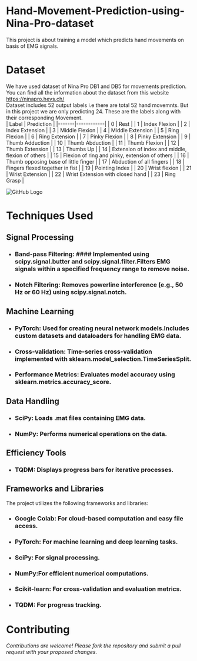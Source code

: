 # Hand-Movement-Prediction-using-Nina-Pro-dataset
This project is about training a model which predicts hand movements on basis of EMG signals.

# Dataset
We have used dataset of Nina Pro DB1 and DB5 for movements prediction. You can find all the information about the dataset from this website
<https://ninapro.hevs.ch/> <br>
Dataset includes 52 output labels i.e there are total 52 hand movemnts. But in this project we are only predicting 24.
These are the labels along with their corresponding Movement.<br>
| Label | Prediction |
|-------|------------|
| 0     | Rest       |
| 1     | Index Flexion |
| 2     | Index Extension |
| 3     | Middle Flexion |
| 4     | Middle Extension |
| 5     | Ring Flexion |
| 6     | Ring Extension |
| 7     | Pinky Flexion |
| 8     | Pinky Extension |
| 9     | Thumb Adduction |
| 10    | Thumb Abduction |
| 11    | Thumb Flexion |
| 12    | Thumb Extension |
| 13    | Thumbs Up |
| 14    | Extension of index and middle, flexion of others |
| 15    | Flexion of ring and pinky, extension of others |
| 16    | Thumb opposing base of little finger |
| 17    | Abduction of all fingers |
| 18    | Fingers flexed together in fist |
| 19    | Pointing Index |
| 20    | Wrist flexion |
| 21    | Wrist Extension |
| 22    | Wrist Extension with closed hand |
| 23    | Ring Grasp |

![GitHub Logo](https://ninapro.hevs.ch/figures/SData_Movements.png)<br>

# Techniques Used

## Signal Processing

+ ### Band-pass Filtering: #### Implemented using scipy.signal.butter and scipy.signal.filter.Filters EMG signals within a specified frequency range to remove noise.

+ ### Notch Filtering: Removes powerline interference (e.g., 50 Hz or 60 Hz) using scipy.signal.notch.

## Machine Learning

+ ### PyTorch: Used for creating neural network models.Includes custom datasets and dataloaders for handling EMG data.

+ ### Cross-validation: Time-series cross-validation implemented with sklearn.model_selection.TimeSeriesSplit.

+ ### Performance Metrics: Evaluates model accuracy using sklearn.metrics.accuracy_score.

## Data Handling

+ ### SciPy: Loads .mat files containing EMG data.

+ ### NumPy: Performs numerical operations on the data.

## Efficiency Tools

+ ### TQDM: Displays progress bars for iterative processes.

## Frameworks and Libraries

The project utilizes the following frameworks and libraries:

+ ### Google Colab: For cloud-based computation and easy file access.<br>

+ ### PyTorch: For machine learning and deep learning tasks.<br>

+ ### SciPy: For signal processing.<br>

+ ### NumPy:For efficient numerical computations.<br>

+ ### Scikit-learn: For cross-validation and evaluation metrics.<br>

+ ### TQDM: For progress tracking.<br>

# Contributing

*Contributions are welcome! Please fork the repository and submit a pull request with your proposed changes.*

